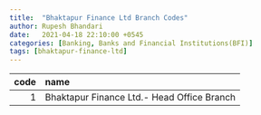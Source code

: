 ```yaml
---
title:  "Bhaktapur Finance Ltd Branch Codes"
author: Rupesh Bhandari
date:   2021-04-18 22:10:00 +0545
categories: [Banking, Banks and Financial Institutions(BFI)]
tags: [bhaktapur-finance-ltd]
---
```


|   code | name                                       |
|-------:|:-------------------------------------------|
|      1 | Bhaktapur Finance Ltd.- Head Office Branch |